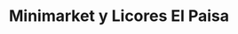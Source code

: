 ---
title: "Minimarket y Licores El Paisa"
url: /cali/minimarket-y-licores-el-paisa/
shop: Spirituosen
---